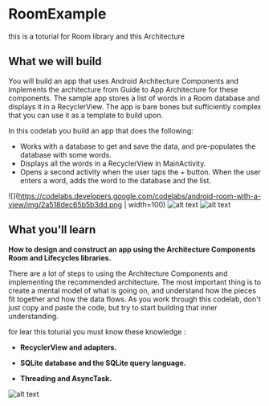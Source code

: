 # RoomExample
this is a toturial for Room library and this Architecture



## What we will build

You will build an app that uses Android Architecture Components and implements the architecture from Guide to App Architecture for these components. The sample app stores a list of words in a Room database and displays it in a RecyclerView. The app is bare bones but sufficiently complex that you can use it as a template to build upon.

In this codelab you build an app that does the following:
- Works with a database to get and save the data, and pre-populates the database with some words.
- Displays all the words in a RecyclerView in MainActivity.
- Opens a second activity when the user taps the + button. When the user enters a word, adds the word to the database and the list.

![](https://codelabs.developers.google.com/codelabs/android-room-with-a-view/img/2a518dec65b5b3dd.png | width=100)
![alt text](https://codelabs.developers.google.com/codelabs/android-room-with-a-view/img/ba2d72cea775f744.png)
![alt text](https://codelabs.developers.google.com/codelabs/android-room-with-a-view/img/ee5319926f0482eb.png)
## What you'll learn
**How to design and construct an app using the Architecture Components Room and Lifecycles libraries.**

There are a lot of steps to using the Architecture Components and implementing the recommended architecture. The most important thing is to create a mental model of what is going on, and understand how the pieces fit together and how the data flows. As you work through this codelab, don't just copy and paste the code, but try to start building that inner understanding.


for lear this toturial you must know these knowledge :

- **RecyclerView and adapters.**


- **SQLite database and the SQLite query language.**


- **Threading and AsyncTask.**





![alt text](https://codelabs.developers.google.com/codelabs/android-room-with-a-view/img/3840395bfb3980b8.png)
